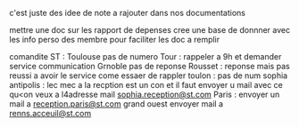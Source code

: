 c'est juste des idee de note a rajouter dans nos documentations

mettre une doc sur les rapport de depenses
cree une base de donnner avec les info perso des membre pour faciliter les doc a remplir


comandite ST :
Toulouse pas de numero
Tour : rappeler a 9h et demander service communication
Grnoble pas de reponse
Rousset : reponse mais pas reussi a avoir le service come essaer de rappler
toulon : pas de num
sophia antipolis : lec mec a la recption est un con et il faut envoyer u mail avec ce qu<on veux a l4adresse mail sophia.reception@st.com
Paris : envoyer un mail a reception.paris@st.com
grand ouest envoyer mail a renns.acceuil@st.com
